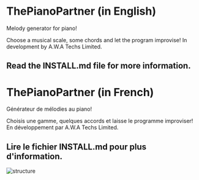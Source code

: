 # ThePianoPartner (in English)
Melody generator for piano!

Choose a musical scale, some chords and let the program improvise!
In development by A.W.A Techs Limited.

Read the INSTALL.md file for more information.
------------------------------------------------------------------
# ThePianoPartner (in French)
Générateur de mélodies au piano!

Choisis une gamme, quelques accords et laisse le programme improviser!
En développement par A.W.A Techs Limited.

Lire le fichier INSTALL.md pour plus d'information.
------------------------------------------------------------------
![structure](https://user-images.githubusercontent.com/55802389/110769426-706f3000-8258-11eb-9fae-230785abaa0c.png)
